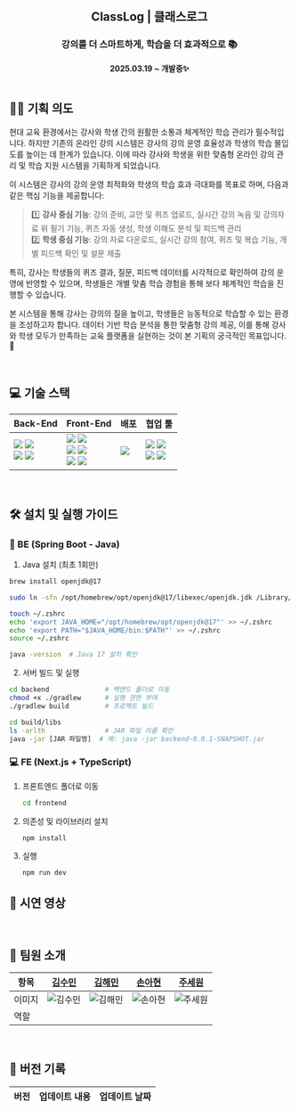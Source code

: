 <div align="center">

  <h2>ClassLog |  클래스로그</h2>
  
  <h3>강의를 더 스마트하게, 학습을 더 효과적으로 📚 </h3>
  <b>2025.03.19 ~ 개발중✨</b>

</div>

<br />

## 💁🏻 기획 의도

현대 교육 환경에서는 강사와 학생 간의 원활한 소통과 체계적인 학습 관리가 필수적입니다. 하지만 기존의 온라인 강의 시스템은 강사의 강의 운영 효율성과 학생의 학습 몰입도를 높이는 데 한계가 있습니다. 이에 따라 강사와 학생을 위한 맞춤형 온라인 강의 관리 및 학습 지원 시스템을 기획하게 되었습니다.

이 시스템은 강사의 강의 운영 최적화와 학생의 학습 효과 극대화를 목표로 하며, 다음과 같은 핵심 기능을 제공합니다:

> 1️⃣ **강사 중심 기능**: 강의 준비, 교안 및 퀴즈 업로드, 실시간 강의 녹음 및 강의자료 위 필기 기능, 퀴즈 자동 생성, 학생 이해도 분석 및 피드백 관리  
 2️⃣ **학생 중심 기능**: 강의 자료 다운로드, 실시간 강의 참여, 퀴즈 및 복습 기능, 개별 피드백 확인 및 설문 제출

특히, 강사는 학생들의 퀴즈 결과, 질문, 피드백 데이터를 시각적으로 확인하여 강의 운영에 반영할 수 있으며, 학생들은 개별 맞춤 학습 경험을 통해 보다 체계적인 학습을 진행할 수 있습니다.

본 시스템을 통해 강사는 강의의 질을 높이고, 학생들은 능동적으로 학습할 수 있는 환경을 조성하고자 합니다. 데이터 기반 학습 분석을 통한 맞춤형 강의 제공, 이를 통해 강사와 학생 모두가 만족하는 교육 플랫폼을 실현하는 것이 본 기획의 궁극적인 목표입니다. 🚀

<br />

## 💻 기술 스택

| Back-End | Front-End | 배포 | 협업 툴 |
|----------|-----------|------|----------|
| <img src="https://img.shields.io/badge/SpringBoot-6DB33F?style=for-the-badge&logo=springboot&logoColor=white">  <img src="https://img.shields.io/badge/MySQL-4479A1?style=for-the-badge&logo=mysql&logoColor=white"> <br> <img src="https://img.shields.io/badge/Redis-DC382D?style=for-the-badge&logo=redis&logoColor=white">  <img src="https://img.shields.io/badge/Amazon S3-569A31?style=for-the-badge&logo=amazonaws&logoColor=white"> | <img src="https://img.shields.io/badge/Next.js-000000?style=for-the-badge&logo=next.js&logoColor=white">  <img src="https://img.shields.io/badge/React-61DAFB?style=for-the-badge&logo=react&logoColor=black"> <br> <img src="https://img.shields.io/badge/TypeScript-3178C6?style=for-the-badge&logo=typescript&logoColor=white"> <img src="https://img.shields.io/badge/Zustand-5A31F4?style=for-the-badge&logo=zustand&logoColor=white"> <br> <img src="https://img.shields.io/badge/SCSS-CC6699?style=for-the-badge&logo=sass&logoColor=white">  <img src="https://img.shields.io/badge/PWA-4285F4?style=for-the-badge&logo=google-chrome&logoColor=white"> | <img src="https://img.shields.io/badge/AWS-232F3E?style=for-the-badge&logo=amazonaws&logoColor=white"> | <img src="https://img.shields.io/badge/Notion-000000?style=for-the-badge&logo=notion&logoColor=white"> <img src="https://img.shields.io/badge/Postman-FF6C37?style=for-the-badge&logo=postman&logoColor=white"> <br> <img src="https://img.shields.io/badge/Git-F05032?style=for-the-badge&logo=git&logoColor=white"> <img src="https://img.shields.io/badge/GitHub-181717?style=for-the-badge&logo=github&logoColor=white"> |



<br>

## 🛠️ 설치 및 실행 가이드
### 🔧 BE (Spring Boot - Java)

1. Java 설치 (최초 1회만)
```bash
brew install openjdk@17

sudo ln -sfn /opt/homebrew/opt/openjdk@17/libexec/openjdk.jdk /Library/Java/JavaVirtualMachines/openjdk-17.jdk

touch ~/.zshrc
echo 'export JAVA_HOME="/opt/homebrew/opt/openjdk@17"' >> ~/.zshrc
echo 'export PATH="$JAVA_HOME/bin:$PATH"' >> ~/.zshrc
source ~/.zshrc

java -version  # Java 17 설치 확인
```
2. 서버 빌드 및 실행
```bash
cd backend              # 백엔드 폴더로 이동
chmod +x ./gradlew      # 실행 권한 부여
./gradlew build         # 프로젝트 빌드

cd build/libs
ls -arlth               # JAR 파일 이름 확인
java -jar [JAR 파일명]  # 예: java -jar backend-0.0.1-SNAPSHOT.jar
```

### 💻 FE (Next.js + TypeScript)
1. 프론트엔드 폴더로 이동
   ```bash
   cd frontend
   ```
2. 의존성 및 라이브러리 설치
    ```bash
    npm install
    ```
3. 실행
   ```bash
   npm run dev
   ```
   

## 🎥 시연 영상

<br />

## 💝 팀원 소개

| 항목   | [김수민](https://github.com/sunninz)      | [김해민](https://github.com/mumminn)      | [손아현](https://github.com/iinuyha)      | [주세원](https://github.com/wntpdnjs)      |
| ------ | ----------------------------------------- | ----------------------------------------- | ----------------------------------------- | ------------------------------------------ |
| 이미지 | ![김수민](https://github.com/sunninz.png) | ![김해민](https://github.com/mumminn.png) | ![손아현](https://github.com/iinuyha.png) | ![주세원](https://github.com/wntpdnjs.png) |
| 역할   |                                           |                                           |                                           |                                            |

<br>

## 👷 버전 기록

| 버전 | <div align="center">업데이트 내용</div> | 업데이트 날짜 |
| :--: | :-------------------------------------- | :-----------: |
